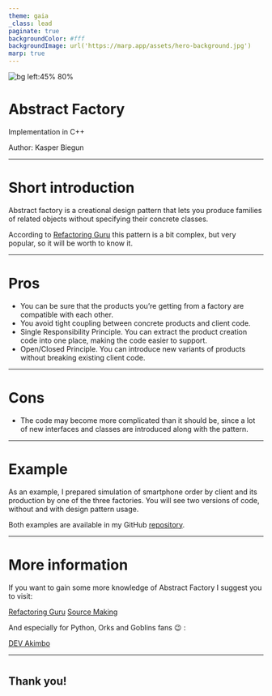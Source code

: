 ```yaml
---
theme: gaia
_class: lead
paginate: true
backgroundColor: #fff
backgroundImage: url('https://marp.app/assets/hero-background.jpg')
marp: true
---
```


![bg left:45% 80%](https://images.pexels.com/photos/247763/pexels-photo-247763.jpeg?auto=compress&cs=tinysrgb&dpr=2&h=950&w=1240)

# **Abstract Factory**

Implementation in C++

Author: Kasper Biegun

---

# Short introduction

Abstract factory is a creational design pattern that lets you produce families of related objects without specifying their concrete classes.

According to [Refactoring Guru](https://refactoring.guru/design-patterns/abstract-factory/cpp/example) this pattern is a bit complex, but very popular, so it will be worth to know it.
<!-- ```cpp
#include <memory>

int a = 5

std::cout << a << std::endl;

``` -->
---
# Pros
* You can be sure that the products you’re getting from a factory are compatible with each other. <!-- .element: class="fragment fade-in" --> 
* You avoid tight coupling between concrete products and client code. <!-- .element: class="fragment fade-in" -->
* Single Responsibility Principle. You can extract the product creation code into one place, making the code easier to support.<!-- .element: class="fragment fade-in" -->
* Open/Closed Principle. You can introduce new variants of products without breaking existing client code. <!-- .element: class="fragment fade-in" -->
---
# Cons
* The code may become more complicated than it should be, since a lot of new interfaces and classes are introduced along with the pattern. <!-- .element: class="fragment fade-in" -->
---
# Example

As an example, I prepared simulation of smartphone order by client and its production by one of the three factories. You will see two versions of code, without and with design pattern usage.

Both examples are available in my GitHub [repository](https://github.com/Kasperice/abstract-factory-presentation).


---
# More information
If you want to gain some more knowledge of Abstract Factory I suggest you to visit:

[Refactoring Guru](https://refactoring.guru/design-patterns/abstract-factory)
[Source Making](https://sourcemaking.com/design_patterns/abstract_factory)

And especially for Python, Orks and Goblins fans :wink: :

[DEV Akimbo](https://devakimbo.com/abstract-factory-design-pattern-python-for-web-developers/)


---
# 

## Thank you!
